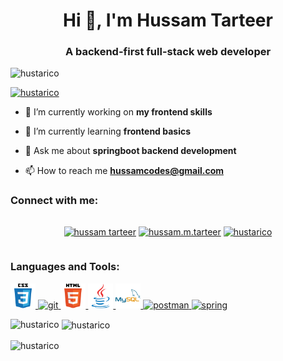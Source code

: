 <!--- 👋 Hi, I’m @hustarico
- 👀 I’m interested in coding
- 🔥 java is goated btw
- 🗣️ springboot + reactjs = happyLife -->
<!-- - 💞️ I’m looking to collaborate on -->
<!-- - 📫 How to reach me ... -->


<!---
hustarico/hustarico is a ✨ special ✨ repository because its `README.md` (this file) appears on your GitHub profile.
You can click the Preview link to take a look at your changes.
--->


<h1 align="center">Hi 👋, I'm Hussam Tarteer</h1>
<h3 align="center">A backend-first full-stack web developer</h3>

<p align="left"> <img src="https://komarev.com/ghpvc/?username=hustarico&label=Profile%20views&color=0e75b6&style=flat" alt="hustarico" /> </p>

<p align="left"> <a href="https://github.com/ryo-ma/github-profile-trophy"><img src="https://github-profile-trophy.vercel.app/?username=hustarico" alt="hustarico" /></a> </p>

- 🔭 I’m currently working on **my frontend skills**

- 🌱 I’m currently learning **frontend basics**

- 💬 Ask me about **springboot backend development**

- 📫 How to reach me **hussamcodes@gmail.com**

<h3 align="left">Connect with me:</h3>
<div style="display:flex;justify-content:space-evenly;">

<a href="https://linkedin.com/in/hussam tarteer" target="blank"><img align="center" src="https://raw.githubusercontent.com/rahuldkjain/github-profile-readme-generator/master/src/images/icons/Social/linked-in-alt.svg" alt="hussam tarteer" height="30" width="40" /></a>
<a href="https://instagram.com/hussam.m.tarteer" target="blank"><img align="center" src="https://raw.githubusercontent.com/rahuldkjain/github-profile-readme-generator/master/src/images/icons/Social/instagram.svg" alt="hussam.m.tarteer" height="30" width="40" /></a>
<a href="https://www.leetcode.com/hustarico" target="blank"><img align="center" src="https://raw.githubusercontent.com/rahuldkjain/github-profile-readme-generator/master/src/images/icons/Social/leet-code.svg" alt="hustarico" height="30" width="40" /></a>
</div>

<h3 align="left">Languages and Tools:</h3>
<p align="left"> <a href="https://www.w3schools.com/css/" target="_blank" rel="noreferrer"> <img src="https://raw.githubusercontent.com/devicons/devicon/master/icons/css3/css3-original-wordmark.svg" alt="css3" width="40" height="40"/> </a> <a href="https://git-scm.com/" target="_blank" rel="noreferrer"> <img src="https://www.vectorlogo.zone/logos/git-scm/git-scm-icon.svg" alt="git" width="40" height="40"/> </a> <a href="https://www.w3.org/html/" target="_blank" rel="noreferrer"> <img src="https://raw.githubusercontent.com/devicons/devicon/master/icons/html5/html5-original-wordmark.svg" alt="html5" width="40" height="40"/> </a> <a href="https://www.java.com" target="_blank" rel="noreferrer"> <img src="https://raw.githubusercontent.com/devicons/devicon/master/icons/java/java-original.svg" alt="java" width="40" height="40"/> </a> <a href="https://www.mysql.com/" target="_blank" rel="noreferrer"> <img src="https://raw.githubusercontent.com/devicons/devicon/master/icons/mysql/mysql-original-wordmark.svg" alt="mysql" width="40" height="40"/> </a> <a href="https://postman.com" target="_blank" rel="noreferrer"> <img src="https://www.vectorlogo.zone/logos/getpostman/getpostman-icon.svg" alt="postman" width="40" height="40"/> </a> <a href="https://spring.io/" target="_blank" rel="noreferrer"> <img src="https://www.vectorlogo.zone/logos/springio/springio-icon.svg" alt="spring" width="40" height="40"/> </a> </p>

<p><img align="left" src="https://github-readme-stats.vercel.app/api/top-langs?username=hustarico&show_icons=true&locale=en&layout=compact" alt="hustarico" /></p>

<p>&nbsp;<img align="center" src="https://github-readme-stats.vercel.app/api?username=hustarico&show_icons=true&locale=en" alt="hustarico" /></p>

<p><img align="center" src="https://github-readme-streak-stats.herokuapp.com/?user=hustarico&" alt="hustarico" /></p>
